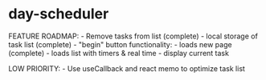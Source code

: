 # day-scheduler
FEATURE ROADMAP: 
    - Remove tasks from list (complete)
    - local storage of task list (complete)
    - "begin" button functionality: 
        - loads new page (complete)
        - loads list with timers & real time
        - display current task

LOW PRIORITY:
    - Use useCallback and react memo to optimize task list